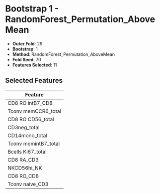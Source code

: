 # Bootstrap 1 - RandomForest_Permutation_AboveMean

- **Outer Fold**: 29
- **Bootstrap**: 1
- **Method**: RandomForest_Permutation_AboveMean
- **Fold Seed**: 70
- **Features Selected**: 11

## Selected Features

| Feature |
|---------|
| CD8 RO intB7_CD8 |
| Tconv memCCR6_total |
| CD8 RO CD56_total |
| CD3neg_total |
| CD14mono_total |
| Tconv memintB7_total |
| Bcells Ki67_total |
| CD8 RA_CD3 |
| NKCD56hi_NK |
| CD8 RO_CD8 |
| Tconv naive_CD3 |
